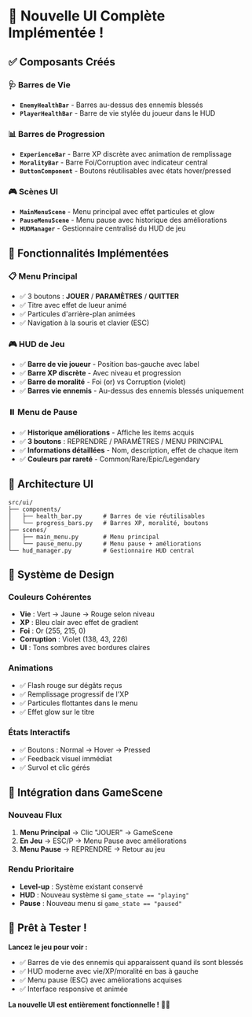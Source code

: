 # 🎨 Nouvelle UI Complète Implémentée !

## ✅ Composants Créés

### 🩺 **Barres de Vie**
- **`EnemyHealthBar`** - Barres au-dessus des ennemis blessés
- **`PlayerHealthBar`** - Barre de vie stylée du joueur dans le HUD

### 📊 **Barres de Progression**
- **`ExperienceBar`** - Barre XP discrète avec animation de remplissage
- **`MoralityBar`** - Barre Foi/Corruption avec indicateur central
- **`ButtonComponent`** - Boutons réutilisables avec états hover/pressed

### 🎮 **Scènes UI**
- **`MainMenuScene`** - Menu principal avec effet particules et glow
- **`PauseMenuScene`** - Menu pause avec historique des améliorations
- **`HUDManager`** - Gestionnaire centralisé du HUD de jeu

## 🎯 **Fonctionnalités Implémentées**

### 📋 **Menu Principal**
- ✅ 3 boutons : **JOUER** / **PARAMÈTRES** / **QUITTER**
- ✅ Titre avec effet de lueur animé
- ✅ Particules d'arrière-plan animées
- ✅ Navigation à la souris et clavier (ESC)

### 🎮 **HUD de Jeu**
- ✅ **Barre de vie joueur** - Position bas-gauche avec label
- ✅ **Barre XP discrète** - Avec niveau et progression
- ✅ **Barre de moralité** - Foi (or) vs Corruption (violet)
- ✅ **Barres vie ennemis** - Au-dessus des ennemis blessés uniquement

### ⏸️ **Menu de Pause**
- ✅ **Historique améliorations** - Affiche les items acquis
- ✅ **3 boutons** : REPRENDRE / PARAMÈTRES / MENU PRINCIPAL
- ✅ **Informations détaillées** - Nom, description, effet de chaque item
- ✅ **Couleurs par rareté** - Common/Rare/Epic/Legendary

## 🔧 **Architecture UI**

```
src/ui/
├── components/
│   ├── health_bar.py      # Barres de vie réutilisables
│   └── progress_bars.py   # Barres XP, moralité, boutons
├── scenes/
│   ├── main_menu.py       # Menu principal
│   └── pause_menu.py      # Menu pause + améliorations
└── hud_manager.py         # Gestionnaire HUD central
```

## 🎨 **Système de Design**

### **Couleurs Cohérentes**
- **Vie** : Vert → Jaune → Rouge selon niveau
- **XP** : Bleu clair avec effet de gradient
- **Foi** : Or (255, 215, 0)
- **Corruption** : Violet (138, 43, 226)
- **UI** : Tons sombres avec bordures claires

### **Animations**
- ✅ Flash rouge sur dégâts reçus
- ✅ Remplissage progressif de l'XP
- ✅ Particules flottantes dans le menu
- ✅ Effet glow sur le titre

### **États Interactifs**
- ✅ Boutons : Normal → Hover → Pressed
- ✅ Feedback visuel immédiat
- ✅ Survol et clic gérés

## 🚀 **Intégration dans GameScene**

### **Nouveau Flux**
1. **Menu Principal** → Clic "JOUER" → GameScene
2. **En Jeu** → ESC/P → Menu Pause avec améliorations
3. **Menu Pause** → REPRENDRE → Retour au jeu

### **Rendu Prioritaire**
- **Level-up** : Système existant conservé
- **HUD** : Nouveau système si `game_state == "playing"`
- **Pause** : Nouveau menu si `game_state == "paused"`

## 🎯 **Prêt à Tester !**

**Lancez le jeu pour voir :**
- ✅ Barres de vie des ennemis qui apparaissent quand ils sont blessés
- ✅ HUD moderne avec vie/XP/moralité en bas à gauche
- ✅ Menu pause (ESC) avec améliorations acquises
- ✅ Interface responsive et animée

**La nouvelle UI est entièrement fonctionnelle !** 🎨✨